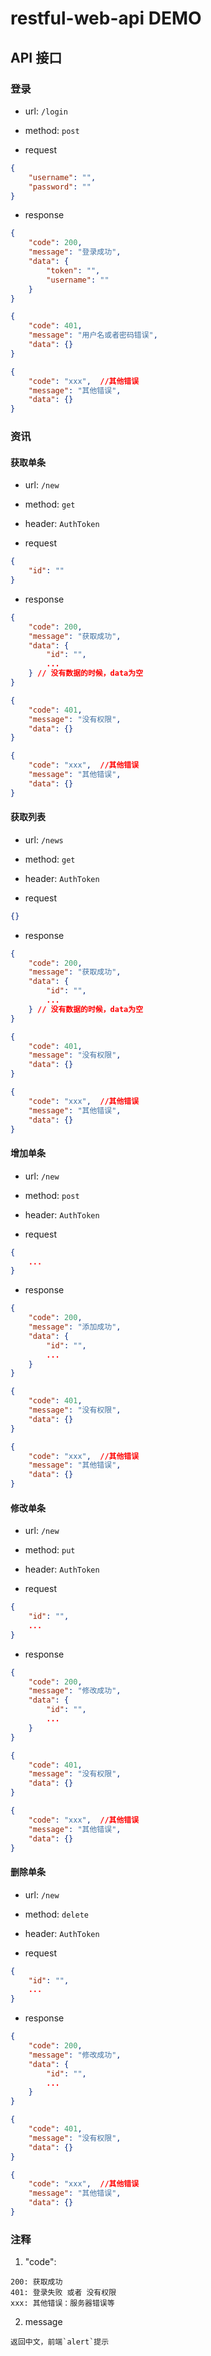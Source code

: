 # restful-web-api DEMO

## API 接口

### 登录

- url: `/login`

- method: `post`

- request

```json
{
    "username": "",
    "password": ""
}
```

- response

```json
{
    "code": 200,
    "message": "登录成功",
    "data": {
        "token": "",
        "username": ""
    }
}
```

```json
{
    "code": 401,
    "message": "用户名或者密码错误", 
    "data": {}
}
```

```json
{
    "code": "xxx",  //其他错误
    "message": "其他错误", 
    "data": {}
}
```

### 资讯

#### 获取单条

- url: `/new`

- method: `get`

- header: `AuthToken`

- request

```json
{
    "id": ""
}
```

- response

```json
{
    "code": 200,
    "message": "获取成功",
    "data": {
        "id": "",
        ...
    } // 没有数据的时候，data为空
}
```

```json
{
    "code": 401,
    "message": "没有权限", 
    "data": {}
}
```

```json
{
    "code": "xxx",  //其他错误
    "message": "其他错误", 
    "data": {}
}
```

#### 获取列表

- url: `/news`

- method: `get`

- header: `AuthToken`

- request

```json
{}
```

- response

```json
{
    "code": 200,
    "message": "获取成功",
    "data": {
        "id": "",
        ...
    } // 没有数据的时候，data为空
}
```

```json
{
    "code": 401,
    "message": "没有权限", 
    "data": {}
}
```

```json
{
    "code": "xxx",  //其他错误
    "message": "其他错误", 
    "data": {}
}
```

#### 增加单条

- url: `/new`

- method: `post`

- header: `AuthToken`

- request

```json
{
    ...
}
```

- response

```json
{
    "code": 200,
    "message": "添加成功",
    "data": {
        "id": "",
        ...
    }
}
```

```json
{
    "code": 401,
    "message": "没有权限", 
    "data": {}
}
```

```json
{
    "code": "xxx",  //其他错误
    "message": "其他错误", 
    "data": {}
}
```

#### 修改单条

- url: `/new`

- method: `put`

- header: `AuthToken`

- request

```json
{
    "id": "",
    ...
}
```

- response

```json
{
    "code": 200,
    "message": "修改成功",
    "data": {
        "id": "",
        ...
    }
}
```

```json
{
    "code": 401,
    "message": "没有权限", 
    "data": {}
}
```

```json
{
    "code": "xxx",  //其他错误
    "message": "其他错误", 
    "data": {}
}
```

#### 删除单条

- url: `/new`

- method: `delete`

- header: `AuthToken`

- request

```json
{
    "id": "",
    ...
}
```

- response

```json
{
    "code": 200,
    "message": "修改成功",
    "data": {
        "id": "",
        ...
    }
}
```

```json
{
    "code": 401,
    "message": "没有权限", 
    "data": {}
}
```

```json
{
    "code": "xxx",  //其他错误
    "message": "其他错误", 
    "data": {}
}
```

### 注释

1. "code": 

> 
    200: 获取成功
    401: 登录失败 或者 没有权限
    xxx: 其他错误：服务器错误等

2. message

> 
    返回中文，前端`alert`提示
    


